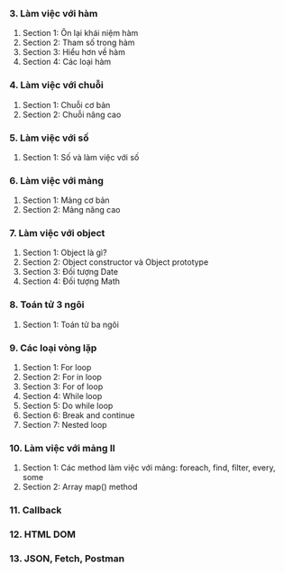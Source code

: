 ### 3. Làm việc với hàm
1. Section 1: Ôn lại khái niệm hàm
2. Section 2: Tham số trong hàm
3. Section 3: Hiểu hơn về hàm
4. Section 4: Các loại hàm
### 4. Làm việc với chuỗi
1. Section 1: Chuỗi cơ bản
2. Section 2: Chuỗi nâng cao
### 5. Làm việc với số
1. Section 1: Số và làm việc với số
### 6. Làm việc với mảng
1. Section 1: Mảng cơ bản
2. Section 2: Mảng nâng cao
### 7. Làm việc với object
1. Section 1: Object là gì?
2. Section 2: Object constructor và Object prototype
3. Section 3: Đối tượng Date
4. Section 4: Đối tượng Math
### 8. Toán tử 3 ngôi
1. Section 1: Toán tử ba ngôi
### 9. Các loại vòng lặp
1. Section 1: For loop
2. Section 2: For in loop
3. Section 3: For of loop
4. Section 4: While loop
5. Section 5: Do while loop
6. Section 6: Break and continue
7. Section 7: Nested loop
### 10. Làm việc với mảng II
1. Section 1: Các method làm việc với mảng: foreach, find, filter, every, some
2. Section 2: Array map() method
### 11. Callback
### 12. HTML DOM
### 13. JSON, Fetch, Postman